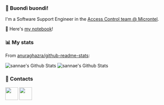 ### 👋 Buondì buondì!

I'm a Software Support Engineer in the [Access Control team @ Microntel](https://www.microntel.com/en/solutions/access-control/).

:memo: Here's [my notebook](https://sannae.github.io/the-notebook)!

### :bar_chart: My stats

From [anuraghazra/github-readme-stats](https://github.com/anuraghazra/github-readme-stats):

<img align="center" alt="sannae's Github Stats" src="https://github-readme-stats.vercel.app/api?username=sannae&show_icons=true&count_private=true&theme=dark&include_all_commits=true&line_height=21&cache_seconds=1800"/> 

<img align="center" alt="sannae's Github Stats" src="https://github-readme-stats.vercel.app/api/top-langs/?username=sannae&langs_count=8&theme=dark"/>

### 📢 Contacts

[<img align="center" height="40" src="https://img.icons8.com/color/144/000000/linkedin.png"/>](https://www.linkedin.com/in/edoardosanna/)
[<img align="center" height="40" src="https://cdn.jsdelivr.net/npm/simple-icons@3.0.1/icons/dev-dot-to.svg"/>](https://dev.to/sannae)

<!-- A similar page can be built with https://rahuldkjain.github.io/gh-profile-readme-generator/ -->
